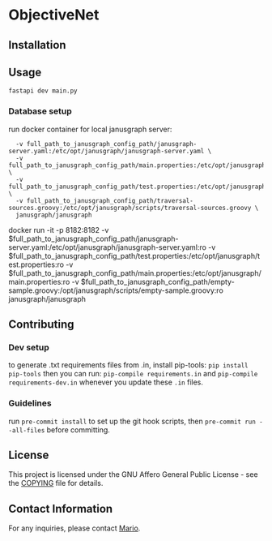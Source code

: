 # ObjectiveNet

## Installation


## Usage

```fastapi dev main.py```

### Database setup

run docker container for local janusgraph server:
```docker run -it -p 8182:8182 \
  -v full_path_to_janusgraph_config_path/janusgraph-server.yaml:/etc/opt/janusgraph/janusgraph-server.yaml \
  -v full_path_to_janusgraph_config_path/main.properties:/etc/opt/janusgraph/main.properties \
  -v full_path_to_janusgraph_config_path/test.properties:/etc/opt/janusgraph/test.properties \
  -v full_path_to_janusgraph_config_path/traversal-sources.groovy:/etc/opt/janusgraph/scripts/traversal-sources.groovy \
  janusgraph/janusgraph
```


docker run -it -p 8182:8182 -v $full_path_to_janusgraph_config_path/janusgraph-server.yaml:/etc/opt/janusgraph/janusgraph-server.yaml:ro  -v $full_path_to_janusgraph_config_path/test.properties:/etc/opt/janusgraph/test.properties:ro -v $full_path_to_janusgraph_config_path/main.properties:/etc/opt/janusgraph/main.properties:ro -v $full_path_to_janusgraph_config_path/empty-sample.groovy:/opt/janusgraph/scripts/empty-sample.groovy:ro janusgraph/janusgraph

## Contributing

### Dev setup

to generate .txt requirements files from .in, install pip-tools:
```pip install pip-tools```
then you can run:
```pip-compile requirements.in```
and
```pip-compile requirements-dev.in```
whenever you update these `.in` files.

### Guidelines

run `pre-commit install` to set up the git hook scripts, then `pre-commit run --all-files` before committing.

## License

This project is licensed under the GNU Affero General Public License - see the [COPYING](COPYING) file for details.

## Contact Information

For any inquiries, please contact [Mario](mario.morvan@ucl.ac.uk).
